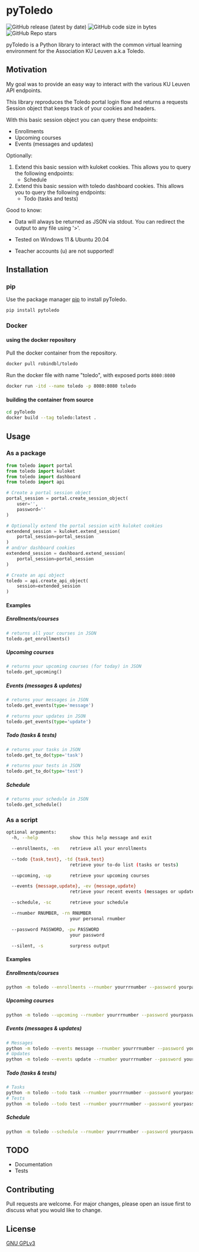 # pyToledo
![GitHub release (latest by date)](https://img.shields.io/github/v/release/DaanVervacke/pyToledo)
![GitHub code size in bytes](https://img.shields.io/github/languages/code-size/DaanVervacke/pyToledo)
![GitHub Repo stars](https://img.shields.io/github/stars/DaanVervacke/pyToledo)


pyToledo is a Python library to interact with the common virtual learning environment for the Association KU Leuven a.k.a Toledo.

## Motivation
My goal was to provide an easy way to interact with the various KU Leuven API endpoints.

This library reproduces the Toledo portal login flow and returns a requests Session object that keeps track of your cookies and headers.

With this basic session object you can query these endpoints:
  - Enrollments
  - Upcoming courses
  - Events (messages and updates)

Optionally:
1. Extend this basic session with kuloket cookies. This allows you to query the following endpoints:
    - Schedule
2. Extend this basic session with toledo dashboard cookies. This allows you to query the following endpoints:
    - Todo (tasks and tests)


Good to know:

- Data will always be returned as JSON via stdout. You can redirect the output to any file using '>'.

- Tested on Windows 11 & Ubuntu 20.04
- Teacher accounts (u) are not supported!
## Installation
### pip
Use the package manager [pip](https://pip.pypa.io/en/stable/) to install pyToledo.

```bash
pip install pytoledo
```

### Docker
#### using the docker repository
Pull the docker container from the repository.

```bash
docker pull robindbl/toledo
```
Run the docker file with name "toledo", with exposed ports <code>8080:8080</code>
```bash
docker run -itd --name toledo -p 8080:8080 toledo
```

#### building the container from source
```bash
cd pyToledo
docker build --tag toledo:latest .
```

## Usage
### As a package

```python
from toledo import portal
from toledo import kuloket
from toledo import dashboard
from toledo import api

# Create a portal session object 
portal_session = portal.create_session_object(
    user='',
    password=''
)

# Optionally extend the portal session with kuloket cookies
extendend_session = kuloket.extend_session(
    portal_session=portal_session
)
# and/or dashboard cookies
extendend_session = dashboard.extend_session(
    portal_session=portal_session
)

# Create an api object
toledo = api.create_api_object(
    session=extended_session
)
```
#### Examples
##### Enrollments/courses
```python
# returns all your courses in JSON
toledo.get_enrollments()
```
##### Upcoming courses
```python
# returns your upcoming courses (for today) in JSON
toledo.get_upcoming()
```
##### Events (messages & updates)
```python
# returns your messages in JSON
toledo.get_events(type='message')

# returns your updates in JSON
toledo.get_events(type='update')
```
##### Todo (tasks & tests)
```python
# returns your tasks in JSON
toledo.get_to_do(type='task')

# returns your tests in JSON
toledo.get_to_do(type='test')
```
##### Schedule
```python
# returns your schedule in JSON
toledo.get_schedule()
```
### As a script
```bash
optional arguments:
  -h, --help            show this help message and exit

  --enrollments, -en    retrieve all your enrollments

  --todo {task,test}, -td {task,test}
                        retrieve your to-do list (tasks or tests)

  --upcoming, -up       retrieve your upcoming courses

  --events {message,update}, -ev {message,update}
                        retrieve your recent events (messages or updates)

  --schedule, -sc       retrieve your schedule

  --rnumber RNUMBER, -rn RNUMBER
                        your personal rnumber

  --password PASSWORD, -pw PASSWORD
                        your password

  --silent, -s          surpress output
```
#### Examples
##### Enrollments/courses
```bash
python -m toledo --enrollments --rnumber yourrrnumber --password yourpassword
```
##### Upcoming courses
```bash
python -m toledo --upcoming --rnumber yourrrnumber --password yourpassword
```
##### Events (messages & updates)
```bash
# Messages
python -m toledo --events message --rnumber yourrrnumber --password yourpassword
# Updates
python -m toledo --events update --rnumber yourrrnumber --password yourpassword
```
##### Todo (tasks & tests)
```bash
# Tasks
python -m toledo --todo task --rnumber yourrrnumber --password yourpassword
# Tests
python -m toledo --todo test --rnumber yourrrnumber --password yourpassword
```
##### Schedule
```bash
python -m toledo --schedule --rnumber yourrrnumber --password yourpassword
```
## TODO
- Documentation
- Tests

## Contributing
Pull requests are welcome. For major changes, please open an issue first to discuss what you would like to change.

## License
[GNU GPLv3](https://choosealicense.com/licenses/gpl-3.0/)
